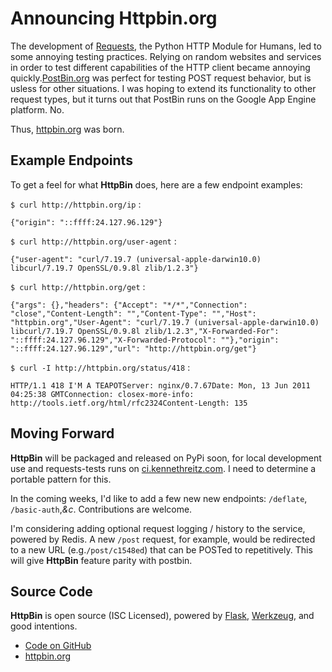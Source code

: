 # Announcing Httpbin.org

  The development of [Requests](https://python-requests.org/), the Python HTTP Module for Humans, led to some annoying testing practices. Relying on random websites and services in order to test different capabilities of the HTTP client became annoying quickly.[PostBin.org](http://postbin.org/) was perfect for testing POST request behavior, but is usless for other situations. I was hoping to extend its functionality to other request types, but it turns out that PostBin runs on the Google App Engine platform. No.

 Thus, [httpbin.org](http://httpbin.org/) was born.

 ## Example Endpoints

 To get a feel for what **HttpBin** does, here are a few endpoint examples:

 `$ curl http://httpbin.org/ip` :

 
```
{"origin": "::ffff:24.127.96.129"}
```
 `$ curl http://httpbin.org/user-agent` :

 
```
{"user-agent": "curl/7.19.7 (universal-apple-darwin10.0) libcurl/7.19.7 OpenSSL/0.9.8l zlib/1.2.3"}
```
 `$ curl http://httpbin.org/get` :

 
```
{"args": {},"headers": {"Accept": "*/*","Connection": "close","Content-Length": "","Content-Type": "","Host": "httpbin.org","User-Agent": "curl/7.19.7 (universal-apple-darwin10.0) libcurl/7.19.7 OpenSSL/0.9.8l zlib/1.2.3","X-Forwarded-For": "::ffff:24.127.96.129","X-Forwarded-Protocol": ""},"origin": "::ffff:24.127.96.129","url": "http://httpbin.org/get"}
```
 `$ curl -I http://httpbin.org/status/418` :

 
```
HTTP/1.1 418 I'M A TEAPOTServer: nginx/0.7.67Date: Mon, 13 Jun 2011 04:25:38 GMTConnection: closex-more-info: http://tools.ietf.org/html/rfc2324Content-Length: 135
```
 ## Moving Forward

 **HttpBin** will be packaged and released on PyPi soon, for local development use and requests\-tests runs on [ci.kennethreitz.com](http://ci.kennethreitz.com/). I need to determine a portable pattern for this.

 In the coming weeks, I'd like to add a few new new endpoints: `/deflate`, `/basic-auth`,*\&c*. Contributions are welcome.

 I'm considering adding optional request logging / history to the service, powered by Redis. A new `/post` request, for example, would be redirected to a new URL (e.g.`/post/c1548ed`) that can be POSTed to repetitively. This will give **HttpBin** feature parity with postbin.

 ## Source Code

 **HttpBin** is open source (ISC Licensed), powered by [Flask](http://flask.pocoo.org/), [Werkzeug](http://werkzeug.pocoo.org/), and good intentions.

 * [Code on GitHub](https://github.com/kennethreitz/httpbin)
* [httpbin.org](http://httpbin.org/)

  